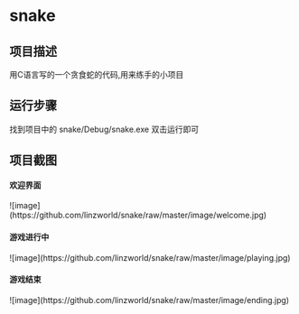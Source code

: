 # snake
<h2>项目描述</h2>
用C语言写的一个贪食蛇的代码,用来练手的小项目
<h2>运行步骤</h2>
找到项目中的 snake/Debug/snake.exe 双击运行即可
<h2>项目截图</h2>
<h4>欢迎界面</h4>
![image](https://github.com/linzworld/snake/raw/master/image/welcome.jpg)
<h4>游戏进行中</h4>
![image](https://github.com/linzworld/snake/raw/master/image/playing.jpg)
<h4>游戏结束</h4>
![image](https://github.com/linzworld/snake/raw/master/image/ending.jpg)

